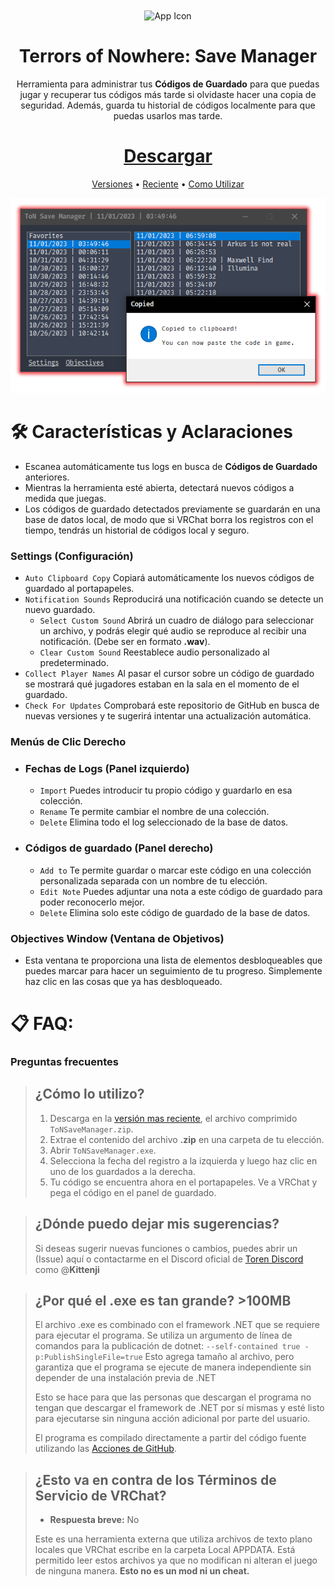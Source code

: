 ﻿<div align="center">
  <img src="Resources/icon.ico" alt="App Icon" width="124" style="display:inline; vertical-align:middle;">

  # Terrors of Nowhere: Save Manager
  Herramienta para administrar tus **Códigos de Guardado** para que puedas jugar y recuperar tus códigos más tarde si olvidaste hacer una copia de seguridad. Además, guarda tu historial de códigos localmente para que puedas usarlos mas tarde.

  # [Descargar](https://github.com/ChrisFeline/ToNSaveManager/releases/latest/download/ToNSaveManager.zip "Use this link to download the latest version directly from GitHub.")

  [Versiones](https://github.com/ChrisFeline/ToNSaveManager/releases "Show a list of current and previous releases.") • 
  [Reciente](https://github.com/ChrisFeline/ToNSaveManager/releases/latest "Show information about the latest release.") • 
  [Como Utilizar](#-faq)
</div>

<p align="center">
  <img src="Resources/preview.png" alt="Preview" title="Bu! Te asusté!">
</p>

# 🛠️ Características y Aclaraciones
- Escanea automáticamente tus logs en busca de **Códigos de Guardado** anteriores.
- Mientras la herramienta esté abierta, detectará nuevos códigos a medida que juegas.
- Los códigos de guardado detectados previamente se guardarán en una base de datos local, de modo que si VRChat borra los registros con el tiempo, tendrás un historial de códigos local y seguro.

### Settings (Configuración)
- `Auto Clipboard Copy` Copiará automáticamente los nuevos códigos de guardado al portapapeles.
- `Notification Sounds` Reproducirá una notificación cuando se detecte un nuevo guardado.
  * `Select Custom Sound` Abrirá un cuadro de diálogo para seleccionar un archivo, y podrás elegir qué audio se reproduce al recibir una notificación. (Debe ser en formato **.wav**).
  * `Clear Custom Sound` Reestablece audio personalizado al predeterminado.
- `Collect Player Names` Al pasar el cursor sobre un código de guardado se mostrará qué jugadores estaban en la sala en el momento de el guardado.
- `Check For Updates` Comprobará este repositorio de GitHub en busca de nuevas versiones y te sugerirá intentar una actualización automática.

### Menús de Clic Derecho
- ### Fechas de Logs (Panel izquierdo)
  * `Import` Puedes introducir tu propio código y guardarlo en esa colección.
  * `Rename` Te permite cambiar el nombre de una colección.
  * `Delete` Elimina todo el log seleccionado de la base de datos.
- ### Códigos de guardado (Panel derecho)
  * `Add to` Te permite guardar o marcar este código en una colección personalizada separada con un nombre de tu elección.
  * `Edit Note` Puedes adjuntar una nota a este código de guardado para poder reconocerlo mejor.
  * `Delete` Elimina solo este código de guardado de la base de datos.
  
### Objectives Window (Ventana de Objetivos)
- Esta ventana te proporciona una lista de elementos desbloqueables que puedes marcar para hacer un seguimiento de tu progreso. Simplemente haz clic en las cosas que ya has desbloqueado.

# 📋 FAQ:
### Preguntas frecuentes
> ## ¿Cómo lo utilizo?
> 1. Descarga en la [<u>versión mas reciente</u>](https://github.com/ChrisFeline/ToNSaveManager/releases/latest), el archivo comprimido `ToNSaveManager.zip`.
> 2. Extrae el contenido del archivo **.zip** en una carpeta de tu elección.
> 3. Abrir `ToNSaveManager.exe`.
> 4. Selecciona la fecha del registro a la izquierda y luego haz clic en uno de los guardados a la derecha.
> 5. Tu código se encuentra ahora en el portapapeles. Ve a VRChat y pega el código en el panel de guardado.

> ## ¿Dónde puedo dejar mis sugerencias?
> Si deseas sugerir nuevas funciones o cambios, puedes abrir un (Issue) aquí o contactarme en el Discord oficial de [Toren Discord](https://discord.gg/bus-to-nowhere) como @**Kittenji**

> ## ¿Por qué el .exe es tan grande? >100MB
> El archivo .exe es combinado con el framework .NET que se requiere para ejecutar el programa. Se utiliza un argumento de línea de comandos para la publicación de dotnet: `--self-contained true -p:PublishSingleFile=true`
> Esto agrega tamaño al archivo, pero garantiza que el programa se ejecute de manera independiente sin depender de una instalación previa de .NET
>
> Esto se hace para que las personas que descargan el programa no tengan que descargar el framework de .NET por sí mismas y esté listo para ejecutarse sin ninguna acción adicional por parte del usuario.
>
> El programa es compilado directamente a partir del código fuente utilizando las [Acciones de GitHub](https://github.com/ChrisFeline/ToNSaveManager/blob/a0d503b02fe25fde1b36ca9807756f1830c8e7a8/.github/workflows/dotnet-desktop.yml#L46C45-L46C45).

> ## ¿Esto va en contra de los Términos de Servicio de VRChat?
> - **Respuesta breve:** No
>
> Este es una herramienta externa que utiliza archivos de texto plano locales que VRChat escribe en la carpeta Local APPDATA.
> Está permitido leer estos archivos ya que no modifican ni alteran el juego de ninguna manera.
> **Esto no es un mod ni un cheat.**
